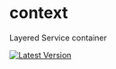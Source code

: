 # context
Layered Service container

[![Latest Version](https://img.shields.io/github/release/codexsoft/context.svg?style=flat-square)](https://github.com/codexsoft/context/releases)

